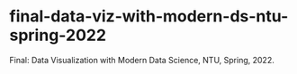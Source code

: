 # final-data-viz-with-modern-ds-ntu-spring-2022
Final: Data Visualization with Modern Data Science, NTU, Spring, 2022.
